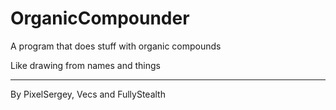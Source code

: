 # OrganicCompounder
A program that does stuff with organic compounds

Like drawing from names and things

----
By PixelSergey, Vecs and FullyStealth
